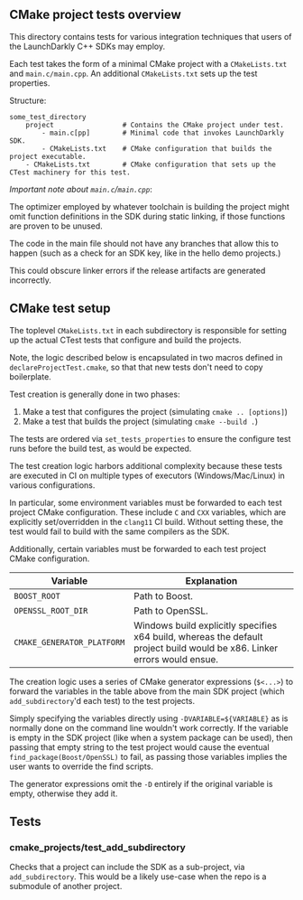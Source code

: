 ## CMake project tests overview

This directory contains tests for various integration techniques that users of the
LaunchDarkly C++ SDKs may employ.

Each test takes the form of a minimal CMake project with a `CMakeLists.txt` and `main.c/main.cpp`.
An additional `CMakeLists.txt` sets up the test properties.

Structure:

```
some_test_directory
    project                 # Contains the CMake project under test.
        - main.c[pp]        # Minimal code that invokes LaunchDarkly SDK.
        - CMakeLists.txt    # CMake configuration that builds the project executable.
    - CMakeLists.txt        # CMake configuration that sets up the CTest machinery for this test.
```

*Important note about `main.c`/`main.cpp`*:

The optimizer employed by whatever toolchain is building the project might omit function definitions in the SDK
during static linking, if those functions are proven to be unused.

The code in the main file should not have any branches that allow this to happen
(such as a check for an SDK key, like in the hello demo projects.)

This could obscure linker errors if the release artifacts are generated incorrectly.

## CMake test setup

The toplevel `CMakeLists.txt` in each subdirectory is responsible for setting up
the actual CTest tests that configure and build the projects.

Note, the logic described below is encapsulated in two macros defined in `declareProjectTest.cmake`, so that
that new tests don't need to copy boilerplate.

Test creation is generally done in two phases:

1) Make a test that configures the project (simulating `cmake .. [options]`)
2) Make a test that builds the project (simulating `cmake --build .`)

The tests are ordered via `set_tests_properties` to ensure the configure test
runs before the build test, as would be expected.

The test creation logic harbors additional complexity because these tests are executed
in CI on multiple types of executors (Windows/Mac/Linux) in various configurations.

In particular, some environment variables must be forwarded to each test project CMake configuration.
These include `C` and `CXX` variables, which are explicitly set/overridden in the `clang11` CI build.
Without setting these, the test would fail to build with the same compilers as the SDK.

Additionally, certain variables must be forwarded to each test project CMake configuration.

| Variable                   | Explanation                                                                                                              |
|----------------------------|--------------------------------------------------------------------------------------------------------------------------|
| `BOOST_ROOT`               | Path to Boost.                                                                                                           |
| `OPENSSL_ROOT_DIR`         | Path to OpenSSL.                                                                                                         |
| `CMAKE_GENERATOR_PLATFORM` | Windows build explicitly specifies x64 build, whereas the default project build would be x86. Linker errors would ensue. |

The creation logic uses a series of CMake generator expressions (`$<...>`) to forward the variables
in the table above from the main SDK project (which `add_subdirectory`'d each test) to the test projects.

Simply specifying the variables directly using `-DVARIABLE=${VARIABLE}` as is normally done on the command line
wouldn't work correctly. If the variable is empty in the SDK project (like when a system package can be used),
then passing that empty string to the test project would cause the eventual `find_package(Boost/OpenSSL)` to fail, as
passing those variables implies the user wants to override the find scripts.

The generator expressions omit the `-D` entirely if the original variable is empty, otherwise they add it.

## Tests

### cmake_projects/test_add_subdirectory

Checks that a project can include the SDK as a sub-project, via `add_subdirectory`.
This would be a likely use-case when the repo is a submodule of another project.

